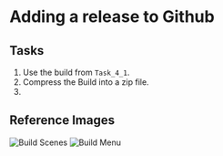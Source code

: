 # Adding a release to Github

## Tasks
1. Use the build from `Task_4_1`.
2. Compress the Build into a zip file.
3. 

## Reference Images
![Build Scenes](images/buildScenes.png)
![Build Menu](images/menu.png)